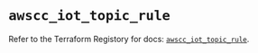# `awscc_iot_topic_rule`

Refer to the Terraform Registory for docs: [`awscc_iot_topic_rule`](https://registry.terraform.io/providers/hashicorp/awscc/0.70.0/docs/resources/iot_topic_rule).
